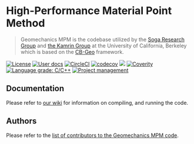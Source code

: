 # High-Performance Material Point Method
> Geomechanics MPM is the codebase utilized by the [Soga Research Group](http://geomechanics.berkeley.edu/) and [the Kamrin Group](http://kamringroup.berkeley.edu/) at the University of California, Berkeley which is based on the [CB-Geo](https://github.com/cb-geo/mpm) framework.

[![License](https://img.shields.io/badge/license-MIT-blue.svg)](https://raw.githubusercontent.com/geomechanics/mpm/develop/license.md)
[![User docs](https://img.shields.io/badge/user-docs-blue.svg)](https://github.com/geomechanics/mpm/wiki)
[![CircleCI](https://circleci.com/gh/geomechanics/mpm.svg?style=svg)](https://circleci.com/gh/geomechanics/mpm)
[![codecov](https://codecov.io/gh/geomechanics/mpm/branch/master/graph/badge.svg)](https://codecov.io/gh/geomechanics/mpm)
[![](https://img.shields.io/github/issues-raw/geomechanics/mpm.svg)](https://github.com/geomechanics/mpm/issues)
[![Coverity](https://scan.coverity.com/projects/14389/badge.svg)](https://scan.coverity.com/projects/14389/badge.svg)
[![Language grade: C/C++](https://img.shields.io/lgtm/grade/cpp/g/cb-geo/mpm.svg?logo=lgtm&logoWidth=18)](https://lgtm.com/projects/g/cb-geo/mpm/context:cpp)
[![Project management](https://img.shields.io/badge/projects-view-ff69b4.svg)](https://github.com/geomechanics/mpm/projects/1)

## Documentation

Please refer to [our wiki](https://github.com/geomechanics/mpm/wiki) for information on compiling, and running the code.

## Authors

Please refer to the [list of contributors to the Geomechanics MPM code](AUTHORS.md).
